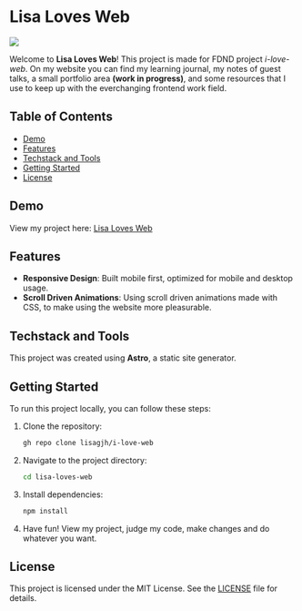 # Lisa Loves Web
<img src="https://img.shields.io/badge/Astro-0C1222?style=for-the-badge&logo=astro&logoColor=FDFDFE" />

Welcome to **Lisa Loves Web**! This project is made for FDND project _i-love-web_. On my website you can find my learning journal, my notes of guest talks, a small portfolio area **(work in progress)**, and some resources that I use to keep up with the everchanging frontend work field.

## Table of Contents
- [Demo](#demo)
- [Features](#features)
- [Techstack and Tools](#techstack)
- [Getting Started](#getting-started)
- [License](#license)

## Demo
View my project here: [Lisa Loves Web](https://lisa-loves-web.vercel.app/)

## Features
- **Responsive Design**: Built mobile first, optimized for mobile and desktop usage.
- **Scroll Driven Animations**: Using scroll driven animations made with CSS, to make using the website more pleasurable.

## Techstack and Tools
This project was created using **Astro**, a static site generator.

## Getting Started
To run this project locally, you can follow these steps:

1. Clone the repository:
   ```bash
   gh repo clone lisagjh/i-love-web
   ```
2. Navigate to the project directory:
   ```bash
   cd lisa-loves-web
   ```
3. Install dependencies:
   ```bash
   npm install
   ```
4. Have fun! View my project, judge my code, make changes and do whatever you want.

## License
This project is licensed under the MIT License. See the [LICENSE](LICENSE) file for details.
